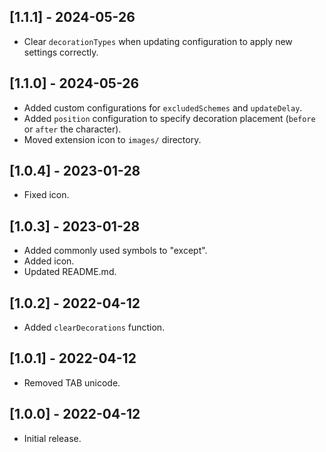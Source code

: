 ## [1.1.1] - 2024-05-26

- Clear `decorationTypes` when updating configuration to apply new settings correctly.

## [1.1.0] - 2024-05-26

- Added custom configurations for `excludedSchemes` and `updateDelay`.
- Added `position` configuration to specify decoration placement (`before` or `after` the character).
- Moved extension icon to `images/` directory.

## [1.0.4] - 2023-01-28

- Fixed icon.

## [1.0.3] - 2023-01-28

- Added commonly used symbols to "except".
- Added icon.
- Updated README.md.

## [1.0.2] - 2022-04-12

- Added `clearDecorations` function.

## [1.0.1] - 2022-04-12

- Removed TAB unicode.

## [1.0.0] - 2022-04-12

- Initial release.
